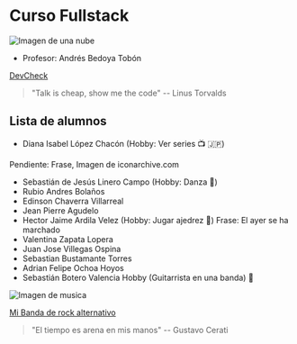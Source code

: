 # Curso Fullstack

![Imagen de una nube](https://icons.iconarchive.com/icons/webalys/kameleon.pics/128/Database-Cloud-icon.png)

- Profesor: Andrés Bedoya Tobón

[DevCheck](https://www.instagram.com/devcheck.co/?hl=es)
> "Talk is cheap, show me the code" -- Linus Torvalds

## Lista de alumnos

- Diana Isabel López Chacón (Hobby: Ver series :tv: :jp:)

Pendiente: Frase, Imagen de iconarchive.com

- Sebastián de Jesús Linero Campo (Hobby: Danza :man_dancing:)
- Rubio Andres Bolaños
- Edinson Chaverra Villarreal
- Jean Pierre Agudelo
- Hector Jaime Ardila Velez (Hobby: Jugar ajedrez :rhinoceros:)
  Frase: El ayer se ha marchado
- Valentina Zapata Lopera 
- Juan Jose Villegas Ospina
- Sebastian Bustamante Torres
- Adrian Felipe Ochoa Hoyos
- Sebastián Botero Valencia Hobby (Guitarrista en una banda) :guitar:

![Imagen de musica](https://icons.iconarchive.com/icons/dtafalonso/yosemite-flat/128/Music-icon.png)

[Mi Banda de rock alternativo](https://www.instagram.com/nocturnar.io/) 

> "El tiempo es arena en mis manos" -- Gustavo Cerati



